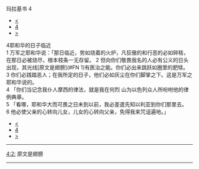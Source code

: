 ﻿





 玛拉基书 4




* [<](bible/MAL03.md)
* [4](bible/MAL.md)
* [>](bible/MAT01.md)



 
4耶和华的日子临近  
1 万军之耶和华说：「那日临近，势如烧着的火炉，凡狂傲的和行恶的必如碎秸，在那日必被烧尽，根本枝条一无存留。 
2 但向你们敬畏我名的人必有公义的日头出现，其光线[原文是翅膀](#FN
1)有医治之能。你们必出来跳跃如圈里的肥犊。 
3 你们必践踏恶人；在我所定的日子，他们必如灰尘在你们脚掌之下。这是万军之耶和华说的。  
4 「你们当记念我仆人摩西的律法，就是我在何烈 山为以色列众人所吩咐他的律例典章。  
5 「看哪，耶和华大而可畏之日未到以前，我必差遣先知以利亚到你们那里去。 
6 他必使父亲的心转向儿女，儿女的心转向父亲，免得我来咒诅遍地。」 
* [<](bible/MAL03.md)
* [4](bible/MAL.md)
* [>](bible/MAT01.md)





---


[4:2:](#V2)
原文是翅膀




---









